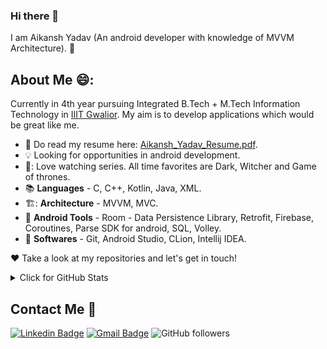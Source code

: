 ### Hi there 👋

I am Aikansh Yadav (An android developer with knowledge of MVVM Architecture). :thinking:

## About Me 😄:

Currently in 4th year pursuing Integrated B.Tech + M.Tech Information Technology in [IIIT Gwalior](https://www.iiitm.ac.in/index.php/en/). My aim is to develop applications which would be great like me.

- :star2: Do read my resume here: [Aikansh_Yadav_Resume.pdf](https://drive.google.com/file/d/1sifd75B0D-oL-RMqkZklYND-4Wz1c25D/view?usp=sharing).
- :bulb: Looking for opportunities in android development.
- 🎥: Love watching series. All time favorites are Dark, Witcher and Game of thrones.
- :books: **Languages** - C, C++, Kotlin, Java, XML.
- 🏗️: **Architecture** - MVVM, MVC.
- :wrench: **Android Tools** - Room - Data Persistence Library, Retrofit, Firebase, Coroutines, Parse SDK for android, SQL, Volley. 
- :gem: **Softwares** - Git, Android Studio, CLion, Intellij IDEA.

:heart: Take a look at my repositories and let's get in touch!


<details>
<summary>Click for GitHub Stats</summary>
<p align="center">
    <img alt = "GitHub Stats" src="https://github-readme-stats.vercel.app/api?username=aikansh2001yadav&show_icons=true&hide=issues&icon_color=000000&hide_border=true&title_color=5391FE&text_color=555">
    <br>
    <img alt = "Top Language" src="https://github-readme-stats.vercel.app/api/top-langs/?username=aikansh2001yadav&hide=html,&hide_border=true&title_color=5391FE&text_color=555"
</p>
</details>

## Contact Me :hugs:
[![Linkedin Badge](https://img.shields.io/badge/-Aikansh%20Yadav-blue?style=flat-square&logo=Linkedin&logoColor=white&link=https://www.linkedin.com/in/aikansh-yadav-5b1b43197/)](https://www.linkedin.com/in/aikansh-yadav-5b1b43197/)    [![Gmail Badge](https://img.shields.io/badge/-aikansh2001yadav@gmail.com-c14438?style=flat-square&logo=Gmail&logoColor=white&link=mailto:aikansh2001yadav@gmail.com)](mailto:aikansh2001yadav@gmail.com)       ![GitHub followers](https://img.shields.io/github/followers/aikansh2001yadav?label=Follow&style=social)
